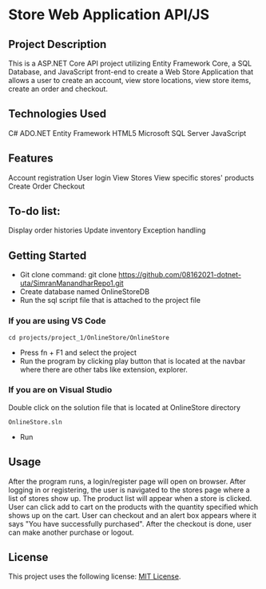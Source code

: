 # Store Web Application API/JS

## Project Description
This is a ASP.NET Core API project utilizing Entity Framework Core, a SQL Database, and JavaScript front-end to create a Web Store Application that allows a user to create an account, view store locations, view store items, create an order and checkout.

## Technologies Used
C#
ADO.NET Entity Framework
HTML5
Microsoft SQL Server
JavaScript

## Features
Account registration
User login
View Stores
View specific stores' products
Create Order
Checkout

## To-do list:

Display order histories
Update inventory
Exception handling

## Getting Started
* Git clone command: git clone https://github.com/08162021-dotnet-uta/SimranManandharRepo1.git
* Create database named OnlineStoreDB
* Run the sql script file that is attached to the project file

### If you are using VS Code
```
cd projects/project_1/OnlineStore/OnlineStore
```
* Press fn + F1 and select the project 
* Run the program by clicking play button that is located at the navbar where there are other tabs like extension, explorer.

### If you are on Visual Studio
Double click on the solution file that is located at OnlineStore directory
```
OnlineStore.sln
```
* Run

## Usage
After the program runs, a login/register page will open on browser. After logging in or registering, the user is navigated to the stores page where a list of stores show up. The product list will appear when a store is clicked. User can click add to cart on the products with the quantity specified which shows up on the cart. User can checkout and an alert box appears where it says "You have successfully purchased". After the checkout is done, user can make another purchase or logout.

## License
This project uses the following license: [MIT License](https://github.com/08162021-dotnet-uta/SimranManandharRepo1/blob/main/LICENSE).
